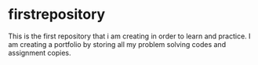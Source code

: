 # firstrepository
This is the first repository that i am creating in order to learn and practice.
I am creating a portfolio by storing all my problem solving codes and assignment copies.
